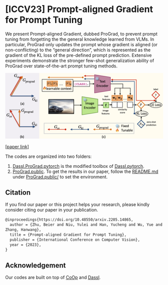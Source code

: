 # [ICCV23] Prompt-aligned Gradient for Prompt Tuning

We present Prompt-aligned Gradient, dubbed ProGrad, to prevent prompt tuning from forgetting the the general knowledge learned from VLMs. In particular, ProGrad only updates the prompt whose gradient is aligned (or non-conflicting) to the “general direction”, which is represented as the gradient of the KL loss of the pre-defined prompt prediction. Extensive experiments demonstrate the stronger few-shot generalization ability of ProGrad over state-of-the-art prompt tuning methods. 

![image](ProGrad.public/Pipeline.png)

[[paper link]](https://doi.org/10.48550/arxiv.2205.14865)

The codes are organized into two folders:

1. [Dassl.ProGrad.pytorch](Dassl.ProGrad.pytorch/) is the modified toolbox of [Dassl.pytorch](https://github.com/KaiyangZhou/Dassl.pytorch).
2. [ProGrad.public](ProGrad.public/). To get the results in our paper, follow the [README.md](ProGrad.public/README.md) under [ProGrad.public/](ProGrad.public/) to set the environment.

## Citation

If you find our paper or this project helps your research, please kindly consider citing our paper in your publication.

```
@inproceedings{https://doi.org/10.48550/arxiv.2205.14865,
  author = {Zhu, Beier and Niu, Yulei and Han, Yucheng and Wu, Yue and Zhang, Hanwang},
  title = {Prompt-aligned Gradient for Prompt Tuning},
  publisher = {International Conference on Computer Vision},
  year = {2023},
}

```

## Acknowledgement
Our codes are built on top of [CoOp](https://github.com/KaiyangZhou/CoOp) and [Dassl](https://github.com/KaiyangZhou/Dassl.pytorch).
